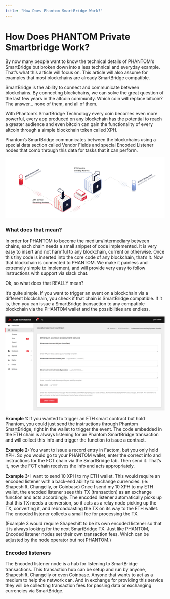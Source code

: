 ```yaml
---
title: "How Does Phantom SmartBridge Work?"
---
```


# How Does PHANTOM Private Smartbridge Work?

By now many people want to know the technical details of PHANTOM's SmartBridge but broken down into a less technical and everyday example. That’s what this article will focus on. This article will also assume for examples that most blockchains are already SmartBridge compatible.

SmartBridge is the ability to connect and communicate between blockchains. By connecting blockchains, we can solve the great question of the last few years in the altcoin community. Which coin will replace bitcoin? The answer… none of them, and all of them.

With Phantom’s SmartBridge Technology every coin becomes even more powerful, every app produced on any blockchain has the potential to reach a greater audience and even bitcoin can gain the functionality of every altcoin through a simple blockchain token called XPH.

Phantom’s SmartBridge communicates between the blockchains using a special data section called Vendor Fields and special Encoded Listener nodes that comb through this data for tasks that it can perform.

![ACES](./assets/how-does-ark-smartbridge-work/9b0fa65-aces-ark-to-eth.png)

### What does that mean?
In order for PHANTOM to become the medium/intermediary between chains, each chain needs a small snippet of code implemented. It is very easy to insert and not harmful to any blockchain, current or otherwise. Once this tiny code is inserted into the core code of any blockchain, that’s it. Now that blockchain is connected to PHANTOM. We make it painless and extremely simple to implement, and will provide very easy to follow instructions with support via slack chat.

Ok, so what does that REALLY mean?

It’s quite simple. If you want to trigger an event on a blockchain via a different blockchain, you check if that chain is SmartBridge compatible. If it is, then you can issue a SmartBridge transaction to any compatible blockchain via the PHANTOM wallet and the possibilities are endless.

![ACES](./assets/how-does-ark-smartbridge-work/ba51bff-aces-marketplace-contract-form.png)

**Example 1:** If you wanted to trigger an ETH smart contract but hold Phantom, you could just send the instructions through Phantom SmartBridge, right in the wallet to trigger the event. The code embedded in the ETH chain is always listening for an Phantom SmartBridge transaction and will collect this info and trigger the function to issue a contract.

**Example 2:** You want to issue a record entry in Factom, but you only hold XPH. So you would go to your PHANTOM wallet, enter the correct info and instructions for the FCT chain via the SmartBridge tab. Then send it. That’s it, now the FCT chain receives the info and acts appropriately.

**Example 3:** I want to send 10 XPH to my ETH wallet. This would require an encoded listener with a back-end ability to exchange currencies. (ie: Shapeshift, Changelly, or Coinbase) Once I send my 10 XPH to my ETH wallet, the encoded listener sees this TX (transaction) as an exchange function and acts accordingly. The encoded listener automatically picks up that this TX needs a conversion, so it acts as a relay node picking up the TX, converting it, and rebroadcasting the TX on its way to the ETH wallet. The encoded listener collects a small fee for processing the TX.

(Example 3 would require Shapeshift to be its own encoded listener so that it is always looking for the next SmartBridge TX. Just like PHANTOM, Encoded listener nodes set their own transaction fees. Which can be adjusted by the node operator but not PHANTOM.)

### Encoded listeners
The Encoded listener node is a hub for listening to SmartBridge transactions. This transaction hub can be setup and run by anyone, Shapeshift, Changelly or even Coinbase. Anyone that wants to act as a medium to help the network can. And in exchange for providing this service they will be collecting transaction fees for passing data or exchanging currencies via SmartBridge.
